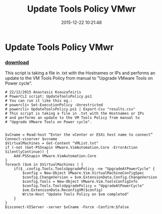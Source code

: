 ﻿---
pid:            6152
poster:         anksoswordpress
title:          Update Tools Policy VMwr
date:           2015-12-22 10:21:48
format:         posh
parent:         0
parent:         0

---

# Update Tools Policy VMwr

### [download](6152.ps1)

This script is taking a file in .txt with the Hostnames or IPs and performs an update to the VM Tools Policy from manual to "Upgrade VMware Tools on Power cycle".

```posh
# 22/12/2015 Anastasis Ksouzafeiris
# PowerCLI script: UpdateToolsPolicy.ps1
# You can run it like this eg.:
# powercli> Set-ExecutionPolicy -Unrestricted
# powercli> UpdateToolsPolicy.ps1 | Export-Csv "results.csv"
# This script is taking a file in .txt with the Hostnames or IPs
# and performs an update to the VM Tools Policy from manual to 
# "Upgrade VMware Tools on Power cycle".


$vCname = Read-host “Enter the vCenter or ESXi host name to connect”
Connect-viserver $vcname
$VirtualMachines = Get-Content "VMList.txt"
if (-not (Get-PSSnapin VMware.VimAutomation.Core -ErrorAction SilentlyContinue)) {
	Add-PSSnapin VMware.VimAutomation.Core
}
foreach ($vm in $VirtualMachines ) {
	if($_.config.Tools.ToolsUpgradePolicy -ne "UpgradeAtPowerCycle" {
		$config = New-Object VMware.Vim.VirtualMachineConfigSpec
		$config.ChangeVersion = $vm.ExtensionData.Config.ChangeVersion
		$config.Tools = New-Object VMware.Vim.ToolsConfigInfo
		$config.Tools.ToolsUpgradePolicy = "UpgradeAtPowerCycle"
		$vm.ExtensionData.ReconfigVM($config)
		Write-Host "Update Tools Policy on $vm completed"
	}
}
Disconect-VIServer -server $vCname -Force -Confirm:$false
```
